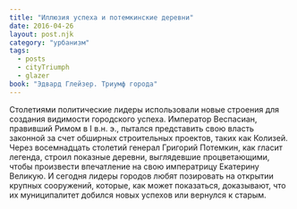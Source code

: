 ```yaml
---
title: "Иллюзия успеха и потемкинские деревни"
date: 2016-04-26
layout: post.njk
category: "урбанизм"
tags:
  - posts
  - cityTriumph
  - glazer
book: "Эдвард Глейзер. Триумф города"
---
```


Столетиями политические лидеры использовали новые строения для создания видимости городского успеха. Император Веспасиан, правивший Римом в I в.н. э., пытался представить свою власть законной за счет обширных строительных проектов, таких как Колизей. Через восемнадцать столетий генерал Григорий Потемкин, как гласит легенда, строил показные деревни, выглядевшие процветающими, чтобы произвести впечатление на свою императрицу Екатерину Великую. И сегодня лидеры городов любят позировать на открытии крупных сооружений, которые, как может показаться, доказывают, что их муниципалитет добился новых успехов или вернулся к старым.
